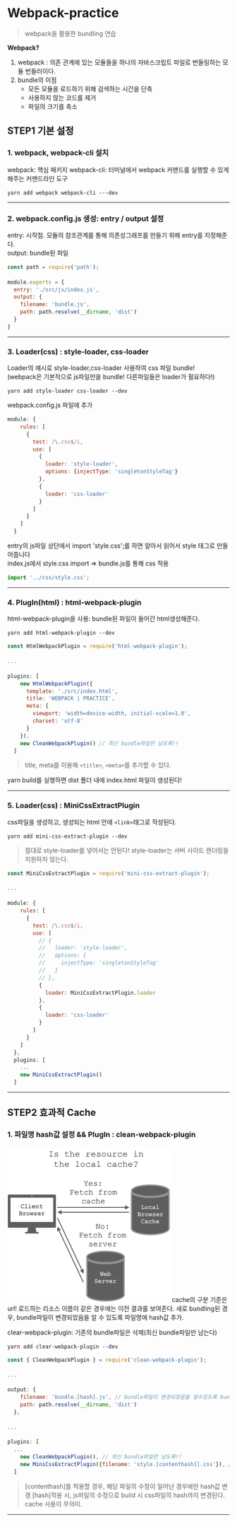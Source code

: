# Webpack-practice

> webpack을 활용한 bundling 연습

**Webpack?**
  
  1. webpack : 의존 관계에 있는 모듈들을 하나의 자바스크립트 파일로 번들링하는 모듈 번들러이다.
  1. bundle의 이점
      + 모든 모듈을 로드하기 위해 검색하는 시간을 단축
      + 사용하지 않는 코드를 제거
      + 파일의 크기를 축소

## STEP1 기본 설정

### 1. webpack, webpack-cli 설치

webpack: 핵심 패키지
webpack-cli: 터미널에서 webpack 커맨드를 실행할 수 있게 해주는 커맨드라인 도구

```yarn
yarn add webpack webpack-cli ---dev
```

---

### 2. webpack.config.js 생성: entry / output 설정

entry: 시작점. 모듈의 참조관계를 통해 의존성그래프를 만들기 위해 entry를 지정해준다.  
output: bundle된 파일

```javascript
const path = require('path');

module.exports = {
  entry: './src/js/index.js',
  output: {
    filename: 'bundle.js',
    path: path.resolve(__dirname, 'dist')
  }
}
```

---

### 3. Loader(css) : style-loader, css-loader

Loader의 예시로 style-loader,css-loader 사용하여 css 파일 bundle!  
(webpack은 기본적으로 js파일만을 bundle! 다른파일들은 loader가 필요하다!)

```yarn
yarn add style-loader css-loader --dev
```

webpack.config.js 파일에 추가

```javascript
module: {
    rules: [
      {
        test: /\.css$/i,
        use: [
          {
            loader: 'style-loader',
            options: {injectType: 'singletonStyleTag'}
          },
          {
            loader: 'css-loader'
          }
        ]
      }
    ]
  }
```

entry의 js파일 상단에서 import 'style.css';를 하면 알아서 읽어서 style 태그로 만들어줍니다  
index.js에서 style.css import => bundle.js를 통해 css 적용

```javascript
import '../css/style.css';
```

---

### 4. PlugIn(html) : html-webpack-plugin

html-webpack-plugin을 사용: bundle된 파일이 들어간 html생성해준다.

```yarn
yarn add html-webpack-plugin --dev
```

```javascript
const HtmlWebpackPlugin = require('html-webpack-plugin');

...

plugins: [
    new HtmlWebpackPlugin({
      template: './src/index.html',
      title: 'WEBPACK | PRACTICE',
      meta: {
        viewport: 'width=device-width, initial-scale=1.0',
        charset: 'utf-8'
      }
    }),
    new CleanWebpackPlugin() // 최신 bundle파일만 남도록!!
  ]
```

> title, meta를 이용해 `<title>`, `<meta>`를 추가할 수 있다.

yarn build를 실행하면 dist 폴더 내에 index.html 파일이 생성된다!

---

### 5. Loader(css) : MiniCssExtractPlugin

css파일을 생성하고, 생성되는 html 안에 `<link>`태그로 작성된다.

```yarn
yarn add mini-css-extract-plugin --dev
```

> 절대로 style-loader를 넣어서는 안된다! style-loader는 서버 사이드 렌더링을 지원하지 않는다.

```javascript
const MiniCssExtractPlugin = require('mini-css-extract-plugin');

...

module: {
    rules: [
      {
        test: /\.css$/i,
        use: [
          // {
          //   loader: 'style-loader',
          //   options: {
          //     injectType: 'singletonStyleTag'
          //   }
          // },
          {
            loader: MiniCssExtractPlugin.loader
          },
          {
            loader: 'css-loader'
          }
        ]
      }
    ]
  },
  plugins: [  
    ...  
    new MiniCssExtractPlugin()
  ]
```

---

## STEP2 효과적 Cache

### 1. 파일명 hash값 설정 && PlugIn : clean-webpack-plugin

![browser-cache img](/src/images/browse_cache.png)
cache의 구분 기준은 url! 로드하는 리소스 이름이 같은 경우에는 이전 결과를 보여준다.
새로 bundling된 경우, bundle파일이 변경되었음을 알 수 있도록 파일명에 hash값 추가.  
  
clear-webpack-plugin: 기존의 bundle파일은 삭제(최신 bundle파일만 남는다)

```yarn
yarn add clear-webpack-plugin --dev
```

```javascript
const { CleanWebpackPlugin } = require('clean-webpack-plugin');
  
...
  
output: {
    filename: 'bundle.[hash].js', // bundle파일이 변경되었음을 알수있도록 bundle.hash값.js => bundling시에만!
    path: path.resolve(__dirname, 'dist')
  },

...
  
plugins: [  
  ...  
    new CleanWebpackPlugin(), // 최신 bundle파일만 남도록!!
    new MiniCssExtractPlugin({filename: 'style.[contenthash]].css'}), // css 파일에도 hash값 적용
  ]
```

> [contenthash]를 적용할 경우, 해당 파일의 수정이 일어난 경우에만 hash값 변경
[hash]적용 시, js파일의 수정으로 build 시 css파일의 hash까지 변경된다. cache 사용이 무의미.

---
